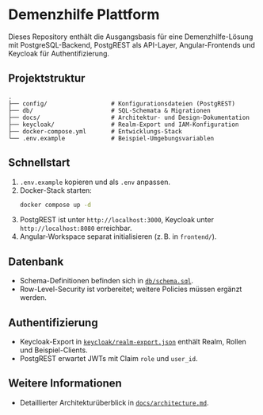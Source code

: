 # Demenzhilfe Plattform

Dieses Repository enthält die Ausgangsbasis für eine Demenzhilfe-Lösung mit PostgreSQL-Backend, PostgREST als API-Layer, Angular-Frontends und Keycloak für Authentifizierung.

## Projektstruktur
```
.
├── config/                  # Konfigurationsdateien (PostgREST)
├── db/                      # SQL-Schemata & Migrationen
├── docs/                    # Architektur- und Design-Dokumentation
├── keycloak/                # Realm-Export und IAM-Konfiguration
├── docker-compose.yml       # Entwicklungs-Stack
└── .env.example             # Beispiel-Umgebungsvariablen
```

## Schnellstart
1. `.env.example` kopieren und als `.env` anpassen.
2. Docker-Stack starten:
   ```bash
   docker compose up -d
   ```
3. PostgREST ist unter `http://localhost:3000`, Keycloak unter `http://localhost:8080` erreichbar.
4. Angular-Workspace separat initialisieren (z. B. in `frontend/`).

## Datenbank
- Schema-Definitionen befinden sich in [`db/schema.sql`](db/schema.sql).
- Row-Level-Security ist vorbereitet; weitere Policies müssen ergänzt werden.

## Authentifizierung
- Keycloak-Export in [`keycloak/realm-export.json`](keycloak/realm-export.json) enthält Realm, Rollen und Beispiel-Clients.
- PostgREST erwartet JWTs mit Claim `role` und `user_id`.

## Weitere Informationen
- Detaillierter Architekturüberblick in [`docs/architecture.md`](docs/architecture.md).

